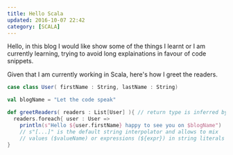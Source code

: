 ```yaml
---
title: Hello Scala
updated: 2016-10-07 22:42
category: [SCALA]
---
```


Hello, in this blog I would like show some of the things I learnt or I am currently learning, trying to avoid long explainations in favour of code snippets.

Given that I am currently working in Scala, here's how I greet the readers.

```scala
case class User( firstName : String, lastName : String)

val blogName = "Let the code speak"

def greetReaders( readers : List[User] ){ // return type is inferred by the compiler
  readers.foreach{ user : User =>		
    println(s"Hello ${user.firstName} happy to see you on $blogName")
    // s"[...]" is the default string interpolator and allows to mix
    // values ($valueName) or expressions (${expr}) in string literals
}
```
